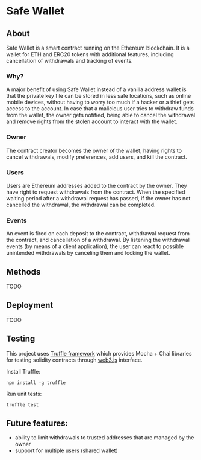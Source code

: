 
# Safe Wallet

## About
Safe Wallet is a smart contract running on the Ethereum blockchain. It is
a wallet for ETH and ERC20 tokens with additional features, including
cancellation of withdrawals and tracking of events.

### Why?
A major benefit of using Safe Wallet instead of a vanilla address wallet is 
that the private key file can be stored in less safe locations, such as 
online mobile devices, without having to worry too much if a hacker or a thief
gets access to the account. In case that a malicious user tries to withdraw
funds from the wallet, the owner gets notified, being able to cancel the 
withdrawal and remove rights from the stolen account to interact with the wallet.

### Owner
The contract creator becomes the owner of the wallet, having rights to 
cancel withdrawals, modify preferences, add users, and kill the contract.

### Users 
Users are Ethereum addresses added to the contract by the owner. They 
have right to request withdrawals from the contract. When the specified 
waiting period after a withdrawal request has passed, if the owner has not 
cancelled the withdrawal, the withdrawal can be completed.

### Events
An event is fired on each deposit to the contract, withdrawal request from
the contract, and cancellation of a withdrawal. By listening the withdrawal
events (by means of a client application), the user can react to possible
unintended withdrawals by canceling them and locking the wallet.

## Methods

TODO

## Deployment

TODO

## Testing

This project uses [Truffle framework](http://truffleframework.com/) which 
provides Mocha + Chai libraries for testing solidity contracts through 
[web3.js](https://github.com/ethereum/web3.js/) interface.

Install Truffle:
```
npm install -g truffle
``` 

Run unit tests:
```
truffle test
``` 

## Future features:
 - ability to limit withdrawals to trusted addresses that are managed by the owner
 - support for multiple users (shared wallet)